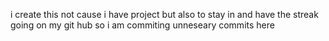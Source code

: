 i create this not cause i have project but also to stay in and have the streak going on my git hub so i am commiting unneseary commits here 
  
